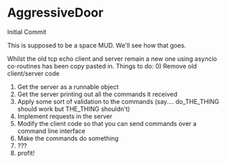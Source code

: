 # AggressiveDoor
Initial Commit

This is supposed to be a space MUD. We'll see how that goes.

Whilst the old tcp echo client and server remain a new one using asyncio co-routines has been copy pasted in. 
Things to do:
0) Remove old client/server code
1) Get the server as a runnable object
2) Get the server printing out all the commands it received
3) Apply some sort of validation to the commands (say.... do_THE_THING should work but THE_THING shouldn't)
4) Implement requests in the server
5) Modify the client code so that you can send commands over a command line interface
6) Make the commands do something
7) ???
8) profit!

